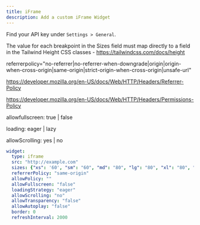 ```yaml
---
title: iFrame
description: Add a custom iFrame Widget
---
```


Find your API key under `Settings > General`.

The value for each breakpoint in the Sizes field must map directly to a field in the Tailwind Height CSS classes - https://tailwindcss.com/docs/height

referrerpolicy="no-referrer|no-referrer-when-downgrade|origin|origin-when-cross-origin|same-origin|strict-origin-when-cross-origin|unsafe-url"

https://developer.mozilla.org/en-US/docs/Web/HTTP/Headers/Referrer-Policy

https://developer.mozilla.org/en-US/docs/Web/HTTP/Headers/Permissions-Policy

allowfullscreen: true | false

loading: eager | lazy

allowScrolling: yes | no

```yaml
widget:
  type: iframe
  src: "http://example.com"
  sizes: {"xs": '60', "sm": "60", "md": "80", "lg": "80", "xl": "80", "2xl": "80"}
  referrerPolicy: "same-origin"
  allowPolicy: ""
  allowFullscreen: "false"
  loadingStrategy: "eager"
  allowScrolling: "no"
  allowTransparency: "false"
  allowAutoplay: "false"
  border: 0
  refreshInterval: 2000
```

